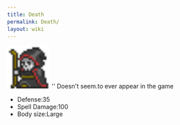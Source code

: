 ```yaml
---
title: Death
permalink: Death/
layout: wiki
---
```


<img src="Death.png" title="fig:Death.png" alt="Death.png" width="100" />
'' Doesn't seem.to ever appear in the game

-   Defense:35
-   Spell Damage:100
-   Body size:Large

